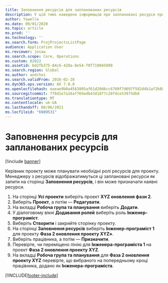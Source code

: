 ```yaml
---
title: Заповнення ресурсів для запланованих ресурсів
description: У цій темі наведено інформацію про заплановані ресурси проекту.
author: Yowelle
ms.date: 09/01/2020
ms.topic: article
ms.prod: ''
ms.technology: ''
ms.search.form: ProjProjectsListPage
audience: Application User
ms.reviewer: josaw
ms.search.scope: Core, Operations
ms.custom: 82022
ms.assetid: bd2fb375-84c6-428a-8e54-f0f719045898
ms.search.region: Global
ms.author: andchoi
ms.search.validFrom: 2016-02-28
ms.dyn365.ops.version: AX 7.0.0
ms.openlocfilehash: eaeae9b0a4563805af61d20d6cc6709f7d697f582d4b1af2b883b292ac482af5
ms.sourcegitcommit: 7f8d1e7a16af769adb43d1877c28fdce53975db8
ms.translationtype: MT
ms.contentlocale: uk-UA
ms.lasthandoff: 08/06/2021
ms.locfileid: "6989531"
---
```

# <a name="resource-fulfillment-for-planned-resources"></a>Заповнення ресурсів для запланованих ресурсів

[!include [banner](../includes/banner.md)]

Керівник проекту може планувати необхідні ролі ресурсів для проекту. Менеджеру з ресурсів відображатимуться ці заплановані ресурси як запити на сторінці **Заповнення ресурсів**, і він може призначати наявні ресурси.

1. На сторінці **Усі проекти** виберіть проект **XYZ оновлення фази 2**.
2. Виберіть **Проект**, а потім — **Редагувати**.
3. На вкладці **Робоча група та планування** виберіть **Додати**.
4. У діалоговому вікні **Додавання ролей** виберіть роль **Інженер-програміст**.
5. Виберіть **Створити** і закрийте сторінку проекту.
6. На сторінці **Заповнення ресурсів** виберіть **Інженер-програміст 1** для проекту **Фаза 2 оновлення проекту XYZ»**.
7. Виберіть працівника, а потім — **Призначити**.
8. Перевірте, чи переміщено лінію для **Інженера-програміста 1** на проект **Фаза 2 оновлення проекту XYZ**.
9. На вкладці **Робоча група та планування** для **Фаза 2 оновлення проекту XYZ** перевірте, що вибраного на попередньому кроці працівника, додано як **Інженера-програміста**.


[!INCLUDE[footer-include](../includes/footer-banner.md)]